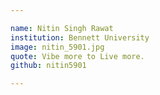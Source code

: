 ```yaml
---

name: Nitin Singh Rawat		
institution: Bennett University
image: nitin_5901.jpg
quote: Vibe more to Live more.
github: nitin5901

---
```

